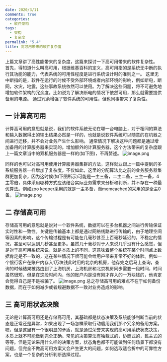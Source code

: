 ```yaml
---
date: 2020/3/11
comments: true
categories:
  - 软件架构
tags:
  - 架构
  - 复杂度
permalink: "5.4"
title: 高可用带来的软件复杂度
---
```

上篇文章讲了高性能带来的复杂度，这篇来探讨一下高可用带来的软件复杂性。
首先，得知道什么叫高可用，根据维基百科的定义，高可用指的是系统无中断的执行其功能的能力，代表系统的可用性程度是进行系统设计时的准则之一。
这里无中断指的是，软件在运行的时候不受外部环境或者内部环境的影响，例如断电，断网，水灾，地震，这些事故系统依然可以使用。为了解决这些问题，将不可避免地增加软件架构的冗余度。比如说为了解决断电的情况下依然可用，那么就需要提供备用的电源。
通过冗余增强了软件系统的可用性，但也同事带来了复杂性。

## 一 计算高可用

计算高可用的意思就是说，我们的软件系统无论在哪一台电脑上，对于相同的算法和输入数据得出的输出结果必然是一样的，也就是说软件系统可以随意的在机器之间进行迁移，并不会对业务产生什么影响。
通常情况下解决这种问题都是通过增加备用的计算服务器来实现的。增加额外的计算服务器，这个方法带来的复杂度跟上一篇文章当中的双机服务器是一样的(如下图)，不再赘述。
![image.png](https://i.loli.net/2020/03/16/Ed53Z2iYnx6Pqkt.png)

同样的也可以对高可用使用计算服务器集群的方法，这样就业跟上一篇中提到的多系统服务器一样增加了复杂度。不仅如此，这里的分配算法比之前的业务服务器集群更加复杂，因为这时候(如下图所示)可能是一主三备，二主二备，三主一备，4主零倍，具体采用哪种方式应该结合实际业务需求来分析和判断，并不存在一种最优算法。例如zoo keeper采用的就是一主多备，而memcached的采用的是全主0备。
![image.png](https://i.loli.net/2020/03/16/Myc6iEpFvHOUsKk.png)

## 二 存储高可用

存储高可用的意思就是说对一个软件系统，数据可以在多台机器之间进行传输保证实时性和一致性。关键是传输基本上都是通过网络线路进行传输的，由于地理空间等因素的影响，这个传输过程是有可能在几毫秒甚至上百毫秒延迟的，不稳定的情况，甚至可以达到几秒甚至更多。虽然几十毫秒对于人来说几乎没有什么感觉，但是对于高可用系统来说，就是本质上的不同，这意味着整个系统在某个时间点上数据肯定是不一致的，这在某些情况下很可能会给用户带来非常不好的体验。例如一个银行客户在账户内存入1万块钱此时用的北京的机房，他存完之后马上查询，查询的时候结果被路由到了上海机房，上海机房和北京机房同步需要一段时间，时间虽然很短，但是在这段时间内，他的账户内是没有刚才存入的一万块钱的，他肯定会觉得自己是不是被骗了。
![image.png](https://i.loli.net/2020/03/16/W1xBjheQlpFiPKc.png)
总之存储高可用的难点不在于如何备份数据，而在于如何减少或者规避数据不一致对业务造成的影响。

## 三 高可用状态决策

无论是计算高可用还是存储高可用，其基础都是状态决策及系统能够判断当前的状态是正常还是异常，如果出现了一场怎样采取行动启用我们那个冗余的备用方案。嗯，但是这里有一个很明显的矛盾，就是通过荣誉来实现的高可用系统状态决策，本质上就不可能做到完全正确。常见的决策算法有独裁式的，协商式的，民主式的等等。但是无论采用什么样的决策方案，状态角色都不可能做到任何场景下都没有问题，但完全不做高可用方案又会产生更大的问题，如何选取适合折中的可靠性方案，也是一个复杂的分析判断选择过程。
